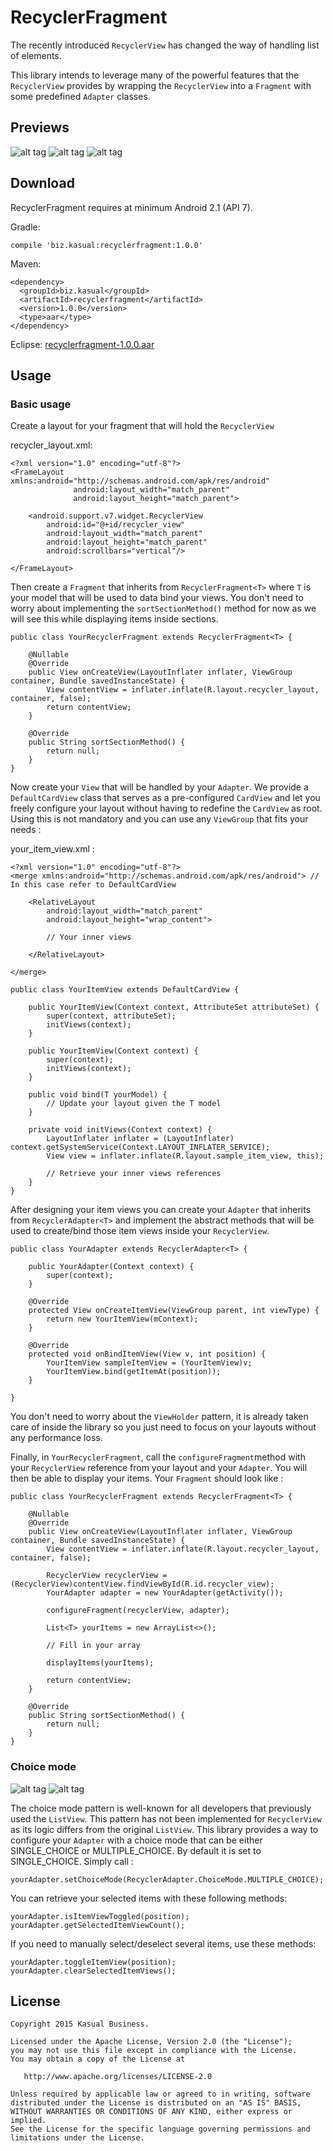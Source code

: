 # RecyclerFragment
The recently introduced `RecyclerView` has changed the way of handling list of elements.

This library intends to leverage many of the powerful features that the `RecyclerView` provides by wrapping the `RecyclerView` into a `Fragment` with some predefined `Adapter` classes.

## Previews

![alt tag](art/single_choice.png)
![alt tag](art/default_section.png)
![alt tag](art/custom_section.png)

## Download
RecyclerFragment requires at minimum Android 2.1 (API 7).

Gradle:

``
compile 'biz.kasual:recyclerfragment:1.0.0'
``

Maven:

```
<dependency>
  <groupId>biz.kasual</groupId>
  <artifactId>recyclerfragment</artifactId>
  <version>1.0.0</version>
  <type>aar</type>
</dependency>
```

Eclipse: [recyclerfragment-1.0.0.aar](https://github.com/KasualBusiness/RecyclerFragment/releases/download/1.0.0/recyclerfragment-1.0.0.aar)

## Usage

### Basic usage

Create a layout for your fragment that will hold the `RecyclerView`

recycler_layout.xml:

```
<?xml version="1.0" encoding="utf-8"?>
<FrameLayout xmlns:android="http://schemas.android.com/apk/res/android"
              android:layout_width="match_parent"
              android:layout_height="match_parent">

    <android.support.v7.widget.RecyclerView
        android:id="@+id/recycler_view"
        android:layout_width="match_parent"
        android:layout_height="match_parent"
        android:scrollbars="vertical"/>

</FrameLayout>
```

Then create a `Fragment` that inherits from `RecyclerFragment<T>` where `T` is your model that will be used to data bind your views. You don't need to worry about implementing the `sortSectionMethod()` method for now as we will see this while displaying items inside sections.

```
public class YourRecyclerFragment extends RecyclerFragment<T> {

    @Nullable
    @Override
    public View onCreateView(LayoutInflater inflater, ViewGroup container, Bundle savedInstanceState) {
        View contentView = inflater.inflate(R.layout.recycler_layout, container, false);
        return contentView;
    }

    @Override
    public String sortSectionMethod() {
        return null;
    }
}
```

Now create your `View` that will be handled by your `Adapter`. We provide a `DefaultCardView` class that serves as a pre-configured `CardView` and let you freely configure your layout without having to redefine the `CardView` as root. Using this is not mandatory and you can use any `ViewGroup` that fits your needs :

your_item_view.xml :

```
<?xml version="1.0" encoding="utf-8"?>
<merge xmlns:android="http://schemas.android.com/apk/res/android"> // In this case refer to DefaultCardView

    <RelativeLayout
        android:layout_width="match_parent"
        android:layout_height="wrap_content">

        // Your inner views

    </RelativeLayout>

</merge>
```

```
public class YourItemView extends DefaultCardView {

    public YourItemView(Context context, AttributeSet attributeSet) {
        super(context, attributeSet);
        initViews(context);
    }

    public YourItemView(Context context) {
        super(context);
        initViews(context);
    }

    public void bind(T yourModel) {
        // Update your layout given the T model
    }

    private void initViews(Context context) {
        LayoutInflater inflater = (LayoutInflater) context.getSystemService(Context.LAYOUT_INFLATER_SERVICE);
        View view = inflater.inflate(R.layout.sample_item_view, this);
        
        // Retrieve your inner views references
    }
}
```

After designing your item views you can create your `Adapter` that inherits from `RecyclerAdapter<T>` and implement the abstract methods that will be used to create/bind those item views inside your `RecyclerView`.

```
public class YourAdapter extends RecyclerAdapter<T> {

    public YourAdapter(Context context) {
        super(context);
    }

    @Override
    protected View onCreateItemView(ViewGroup parent, int viewType) {
        return new YourItemView(mContext);
    }

    @Override
    protected void onBindItemView(View v, int position) {
        YourItemView sampleItemView = (YourItemView)v;
        YourItemView.bind(getItemAt(position));
    }

}
```

You don't need to worry about the `ViewHolder` pattern, it is already taken care of inside the library so you just need to focus on your layouts without any performance loss.

Finally, in `YourRecyclerFragment`, call the `configureFragment`method with your `RecyclerView` reference from your layout and your `Adapter`. You will then be able to display your items. Your `Fragment` should look like :

```
public class YourRecyclerFragment extends RecyclerFragment<T> {

    @Nullable
    @Override
    public View onCreateView(LayoutInflater inflater, ViewGroup container, Bundle savedInstanceState) {
        View contentView = inflater.inflate(R.layout.recycler_layout, container, false);

        RecyclerView recyclerView = (RecyclerView)contentView.findViewById(R.id.recycler_view);
        YourAdapter adapter = new YourAdapter(getActivity());

        configureFragment(recyclerView, adapter);
        
        List<T> yourItems = new ArrayList<>();
        
        // Fill in your array
        
        displayItems(yourItems);

        return contentView;
    }

    @Override
    public String sortSectionMethod() {
        return null;
    }
}
```

### Choice mode

![alt tag](art/single_choice.png)
![alt tag](art/multiple_choice.png)

The choice mode pattern is well-known for all developers that previously used the `ListView`. This pattern has not been implemented for `RecyclerView` as its logic differs from the original `ListView`. This library provides a way to configure your `Adapter` with a choice mode that can be either SINGLE_CHOICE or MULTIPLE_CHOICE. By default it is set to SINGLE_CHOICE. Simply call : 

```
yourAdapter.setChoiceMode(RecyclerAdapter.ChoiceMode.MULTIPLE_CHOICE);
```

You can retrieve your selected items with these following methods:

```
yourAdapter.isItemViewToggled(position);
yourAdapter.getSelectedItemViewCount();
```

If you need to manually select/deselect several items, use these methods:

```
yourAdapter.toggleItemView(position);
yourAdapter.clearSelectedItemViews();
```

## License

```
Copyright 2015 Kasual Business.

Licensed under the Apache License, Version 2.0 (the "License");
you may not use this file except in compliance with the License.
You may obtain a copy of the License at

   http://www.apache.org/licenses/LICENSE-2.0

Unless required by applicable law or agreed to in writing, software
distributed under the License is distributed on an "AS IS" BASIS,
WITHOUT WARRANTIES OR CONDITIONS OF ANY KIND, either express or implied.
See the License for the specific language governing permissions and
limitations under the License.
```
